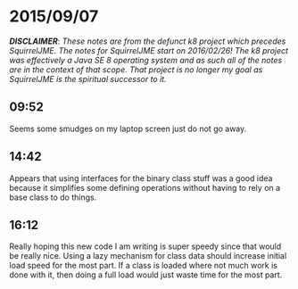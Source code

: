 # 2015/09/07

***DISCLAIMER***: _These notes are from the defunct k8 project which_
_precedes SquirrelJME. The notes for SquirrelJME start on 2016/02/26!_
_The k8 project was effectively a Java SE 8 operating system and as such_
_all of the notes are in the context of that scope. That project is no_
_longer my goal as SquirrelJME is the spiritual successor to it._

## 09:52

Seems some smudges on my laptop screen just do not go away.

## 14:42

Appears that using interfaces for the binary class stuff was a good idea
because it simplifies some defining operations without having to rely on a
base class to do things.

## 16:12

Really hoping this new code I am writing is super speedy since that would be
really nice. Using a lazy mechanism for class data should increase initial
load speed for the most part. If a class is loaded where not much work is done
with it, then doing a full load would just waste time for the most part.

